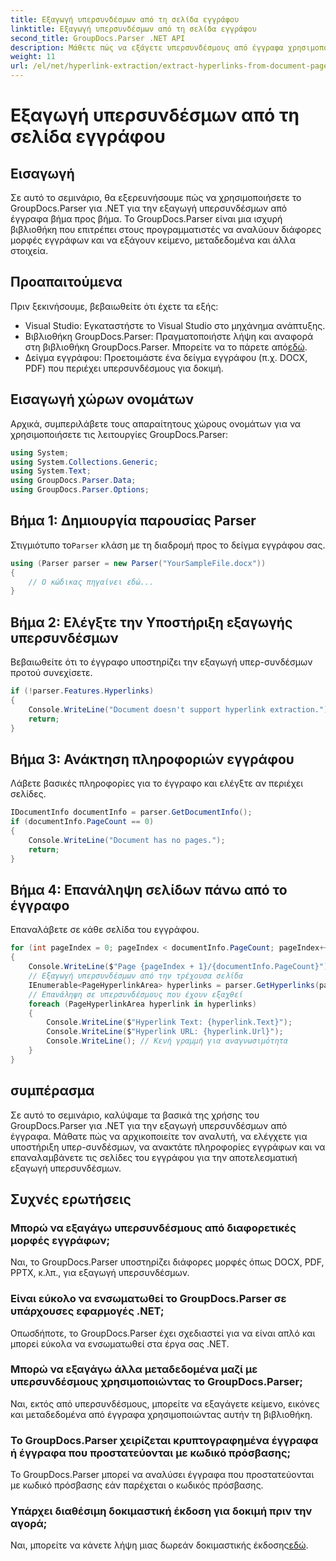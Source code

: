 ```yaml
---
title: Εξαγωγή υπερσυνδέσμων από τη σελίδα εγγράφου
linktitle: Εξαγωγή υπερσυνδέσμων από τη σελίδα εγγράφου
second_title: GroupDocs.Parser .NET API
description: Μάθετε πώς να εξάγετε υπερσυνδέσμους από έγγραφα χρησιμοποιώντας το GroupDocs.Parser για .NET. Οδηγός βήμα προς βήμα για την εξαγωγή υπερσυνδέσμων σε C#.
weight: 11
url: /el/net/hyperlink-extraction/extract-hyperlinks-from-document-page/
---
```


# Εξαγωγή υπερσυνδέσμων από τη σελίδα εγγράφου

## Εισαγωγή
Σε αυτό το σεμινάριο, θα εξερευνήσουμε πώς να χρησιμοποιήσετε το GroupDocs.Parser για .NET για την εξαγωγή υπερσυνδέσμων από έγγραφα βήμα προς βήμα. Το GroupDocs.Parser είναι μια ισχυρή βιβλιοθήκη που επιτρέπει στους προγραμματιστές να αναλύουν διάφορες μορφές εγγράφων και να εξάγουν κείμενο, μεταδεδομένα και άλλα στοιχεία.
## Προαπαιτούμενα
Πριν ξεκινήσουμε, βεβαιωθείτε ότι έχετε τα εξής:
- Visual Studio: Εγκαταστήστε το Visual Studio στο μηχάνημα ανάπτυξης.
-  Βιβλιοθήκη GroupDocs.Parser: Πραγματοποιήστε λήψη και αναφορά στη βιβλιοθήκη GroupDocs.Parser. Μπορείτε να το πάρετε από[εδώ](https://releases.groupdocs.com/parser/net/).
- Δείγμα εγγράφου: Προετοιμάστε ένα δείγμα εγγράφου (π.χ. DOCX, PDF) που περιέχει υπερσυνδέσμους για δοκιμή.

## Εισαγωγή χώρων ονομάτων
Αρχικά, συμπεριλάβετε τους απαραίτητους χώρους ονομάτων για να χρησιμοποιήσετε τις λειτουργίες GroupDocs.Parser:
```csharp
using System;
using System.Collections.Generic;
using System.Text;
using GroupDocs.Parser.Data;
using GroupDocs.Parser.Options;
```
## Βήμα 1: Δημιουργία παρουσίας Parser
 Στιγμιότυπο το`Parser` κλάση με τη διαδρομή προς το δείγμα εγγράφου σας.
```csharp
using (Parser parser = new Parser("YourSampleFile.docx"))
{
    // Ο κώδικας πηγαίνει εδώ...
}
```
## Βήμα 2: Ελέγξτε την Υποστήριξη εξαγωγής υπερσυνδέσμων
Βεβαιωθείτε ότι το έγγραφο υποστηρίζει την εξαγωγή υπερ-συνδέσμων προτού συνεχίσετε.
```csharp
if (!parser.Features.Hyperlinks)
{
    Console.WriteLine("Document doesn't support hyperlink extraction.");
    return;
}
```
## Βήμα 3: Ανάκτηση πληροφοριών εγγράφου
Λάβετε βασικές πληροφορίες για το έγγραφο και ελέγξτε αν περιέχει σελίδες.
```csharp
IDocumentInfo documentInfo = parser.GetDocumentInfo();
if (documentInfo.PageCount == 0)
{
    Console.WriteLine("Document has no pages.");
    return;
}
```
## Βήμα 4: Επανάληψη σελίδων πάνω από το έγγραφο
Επαναλάβετε σε κάθε σελίδα του εγγράφου.
```csharp
for (int pageIndex = 0; pageIndex < documentInfo.PageCount; pageIndex++)
{
    Console.WriteLine($"Page {pageIndex + 1}/{documentInfo.PageCount}");
    // Εξαγωγή υπερσυνδέσμων από την τρέχουσα σελίδα
    IEnumerable<PageHyperlinkArea> hyperlinks = parser.GetHyperlinks(pageIndex);
    // Επανάληψη σε υπερσυνδέσμους που έχουν εξαχθεί
    foreach (PageHyperlinkArea hyperlink in hyperlinks)
    {
        Console.WriteLine($"Hyperlink Text: {hyperlink.Text}");
        Console.WriteLine($"Hyperlink URL: {hyperlink.Url}");
        Console.WriteLine(); // Κενή γραμμή για αναγνωσιμότητα
    }
}
```

## συμπέρασμα
Σε αυτό το σεμινάριο, καλύψαμε τα βασικά της χρήσης του GroupDocs.Parser για .NET για την εξαγωγή υπερσυνδέσμων από έγγραφα. Μάθατε πώς να αρχικοποιείτε τον αναλυτή, να ελέγχετε για υποστήριξη υπερ-συνδέσμων, να ανακτάτε πληροφορίες εγγράφων και να επαναλαμβάνετε τις σελίδες του εγγράφου για την αποτελεσματική εξαγωγή υπερσυνδέσμων.

## Συχνές ερωτήσεις
### Μπορώ να εξαγάγω υπερσυνδέσμους από διαφορετικές μορφές εγγράφων;
Ναι, το GroupDocs.Parser υποστηρίζει διάφορες μορφές όπως DOCX, PDF, PPTX, κ.λπ., για εξαγωγή υπερσυνδέσμων.
### Είναι εύκολο να ενσωματωθεί το GroupDocs.Parser σε υπάρχουσες εφαρμογές .NET;
Οπωσδήποτε, το GroupDocs.Parser έχει σχεδιαστεί για να είναι απλό και μπορεί εύκολα να ενσωματωθεί στα έργα σας .NET.
### Μπορώ να εξαγάγω άλλα μεταδεδομένα μαζί με υπερσυνδέσμους χρησιμοποιώντας το GroupDocs.Parser;
Ναι, εκτός από υπερσυνδέσμους, μπορείτε να εξαγάγετε κείμενο, εικόνες και μεταδεδομένα από έγγραφα χρησιμοποιώντας αυτήν τη βιβλιοθήκη.
### Το GroupDocs.Parser χειρίζεται κρυπτογραφημένα έγγραφα ή έγγραφα που προστατεύονται με κωδικό πρόσβασης;
Το GroupDocs.Parser μπορεί να αναλύσει έγγραφα που προστατεύονται με κωδικό πρόσβασης εάν παρέχεται ο κωδικός πρόσβασης.
### Υπάρχει διαθέσιμη δοκιμαστική έκδοση για δοκιμή πριν την αγορά;
 Ναι, μπορείτε να κάνετε λήψη μιας δωρεάν δοκιμαστικής έκδοσης[εδώ](https://releases.groupdocs.com/).